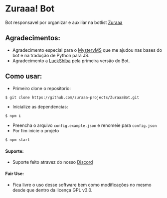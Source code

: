 # Zuraaa! Bot

Bot responsavel por organizar e auxiliar na botlist [Zuraaa](https://github.com/zuraaa-projects/Zuraaa.com)

## Agradecimentos:

- Agradecimento especial para o [MysteryMS](https://github.com/MysteryMS) que me ajudou nas bases do bot e na tradução de Python para JS.
- Agradecimento a [LuckShiba](https://github.com/LuckShiba) pela primeira versão do Bot.


## Como usar:

- Primeiro clone o repositorio:
```sh
$ git clone https://github.com/zuraaa-projects/ZuraaaBot.git
```

- Inicialize as dependencias: 
```sh
$ npm i
```

- Preencha o arquivo `config.example.json` e renomeie para `config.json`
- Por fim inicie o projeto
```sh
$ npm start
```

#### Suporte:
- Suporte feito atravez do nosso [Discord](https://discord.gg/t5qzWQB)

#### Fair Use:
- Fica livre o uso desse software bem como modificações no mesmo desde que dentro da licença GPL v3.0.